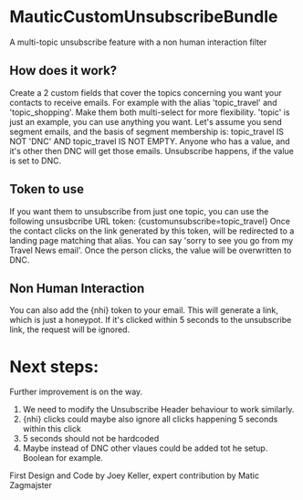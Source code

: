 # MauticCustomUnsubscribeBundle
A multi-topic unsubscribe feature with a non human interaction filter

## How does it work?
Create a 2 custom fields that cover the topics concerning you want your contacts to receive emails. For example with the alias 'topic_travel' and 'topic_shopping'.
Make them both multi-select for more flexibility. 'topic' is just an example, you can use anything you want.
Let's assume you send segment emails, and the basis of segment membership is: topic_travel IS NOT 'DNC' AND topic_travel IS NOT EMPTY.
Anyone who has a value, and it's other then DNC will get those emails. Unsubscribe happens, if the value is set to DNC.

## Token to use
If you want them to unsubscribe from just one topic, you can use the following unsusbcribe URL token:
{customunsubscribe=topic_travel}
Once the contact clicks on the link generated by this token, will be redirected to a landing page matching that alias. You can say 'sorry to see you go from my Travel News email'.
Once the person clicks, the value will be overwritten to DNC.

## Non Human Interaction
You can also add the {nhi} token to your email. This will generate a link, which is just a honeypot. If it's clicked within 5 seconds to the unsubscribe link, the request will be ignored.

# Next steps:
Further improvement is on the way.
1. We need to modify the Unsubscribe Header behaviour to work similarly.
2. {nhi} clicks could maybe also ignore all clicks happening 5 seconds within this click
3. 5 seconds should not be hardcoded
4. Maybe instead of DNC other vlaues could be added tot he setup. Boolean for example.

First Design and Code by Joey Keller, expert contribution by Matic Zagmajster
